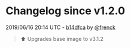 # Changelog since v1.2.0

2019/06/16 20:14 UTC - [b14dfca](https://github.com/hassio-addons/addon-adguard-home/commit/b14dfca8dbc9002561cb0e0c6bf4e0305434fc29) by [@frenck](https://github.com/frenck)
> :arrow_up: Upgrades base image to v3.1.2 

